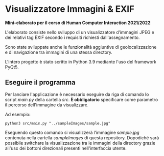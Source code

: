 # Visualizzatore Immagini & EXIF

**Mini-elaborato per il corso di Human Computer Interaction 2021/2022**

L'elaborato consiste nello sviluppo di un visualizzatore d'immagini JPEG e dei relativi tag EXIF secondo i requisiti
richiesti dall'assegnamento.

Sono state sviluppate anche le funzionalità aggiuntive di geolocalizzazione e di navigazione tra immagini di una stessa
directory.

L'intero progetto è stato scritto in Python 3.9 mediante l'uso del framework PyQt5.

## Eseguire il programma

Per lanciare l'applicazione è necessario eseguire da riga di comando lo script *main.py* della cartella *src*. **È
obbligatorio** specificare come parametro il percorso dell'immagine da visualizzare.

Ad esempio:

```console
python3 src/main.py "../sampleImages/sample.jpg"
```

Eseguendo questo comando si visualizzerà l'immagine *sample.jpg* contenuta nella cartella *sampleImages* di questa
repository. Dopodiché sarà possibile switchare la visualizzazione tra le immagini della directory grazie
all'uso dei bottoni direzionali presenti nell'interfaccia utente.